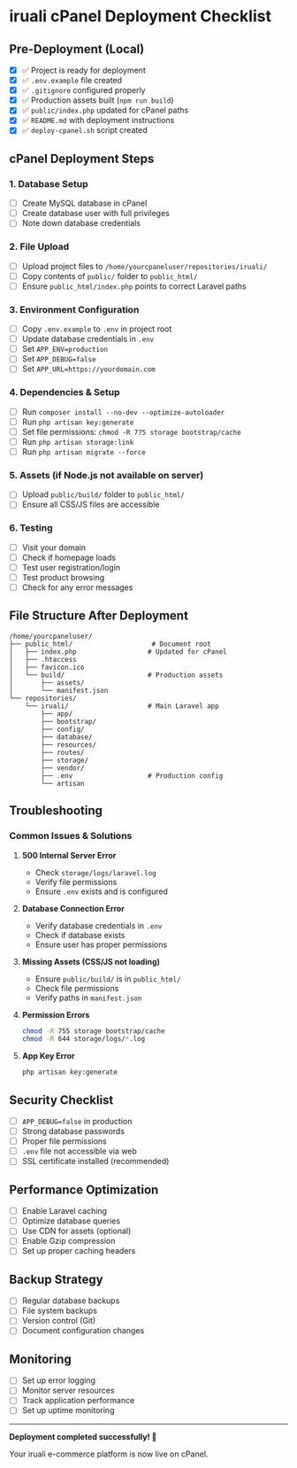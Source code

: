 # iruali cPanel Deployment Checklist

## Pre-Deployment (Local)

- [x] ✅ Project is ready for deployment
- [x] ✅ `.env.example` file created
- [x] ✅ `.gitignore` configured properly
- [x] ✅ Production assets built (`npm run build`)
- [x] ✅ `public/index.php` updated for cPanel paths
- [x] ✅ `README.md` with deployment instructions
- [x] ✅ `deploy-cpanel.sh` script created

## cPanel Deployment Steps

### 1. Database Setup
- [ ] Create MySQL database in cPanel
- [ ] Create database user with full privileges
- [ ] Note down database credentials

### 2. File Upload
- [ ] Upload project files to `/home/yourcpaneluser/repositories/iruali/`
- [ ] Copy contents of `public/` folder to `public_html/`
- [ ] Ensure `public_html/index.php` points to correct Laravel paths

### 3. Environment Configuration
- [ ] Copy `.env.example` to `.env` in project root
- [ ] Update database credentials in `.env`
- [ ] Set `APP_ENV=production`
- [ ] Set `APP_DEBUG=false`
- [ ] Set `APP_URL=https://yourdomain.com`

### 4. Dependencies & Setup
- [ ] Run `composer install --no-dev --optimize-autoloader`
- [ ] Run `php artisan key:generate`
- [ ] Set file permissions: `chmod -R 775 storage bootstrap/cache`
- [ ] Run `php artisan storage:link`
- [ ] Run `php artisan migrate --force`

### 5. Assets (if Node.js not available on server)
- [ ] Upload `public/build/` folder to `public_html/`
- [ ] Ensure all CSS/JS files are accessible

### 6. Testing
- [ ] Visit your domain
- [ ] Check if homepage loads
- [ ] Test user registration/login
- [ ] Test product browsing
- [ ] Check for any error messages

## File Structure After Deployment

```
/home/yourcpaneluser/
├── public_html/                    # Document root
│   ├── index.php                  # Updated for cPanel
│   ├── .htaccess
│   ├── favicon.ico
│   └── build/                     # Production assets
│       ├── assets/
│       └── manifest.json
└── repositories/
    └── iruali/                    # Main Laravel app
        ├── app/
        ├── bootstrap/
        ├── config/
        ├── database/
        ├── resources/
        ├── routes/
        ├── storage/
        ├── vendor/
        ├── .env                   # Production config
        └── artisan
```

## Troubleshooting

### Common Issues & Solutions

1. **500 Internal Server Error**
   - Check `storage/logs/laravel.log`
   - Verify file permissions
   - Ensure `.env` exists and is configured

2. **Database Connection Error**
   - Verify database credentials in `.env`
   - Check if database exists
   - Ensure user has proper permissions

3. **Missing Assets (CSS/JS not loading)**
   - Ensure `public/build/` is in `public_html/`
   - Check file permissions
   - Verify paths in `manifest.json`

4. **Permission Errors**
   ```bash
   chmod -R 755 storage bootstrap/cache
   chmod -R 644 storage/logs/*.log
   ```

5. **App Key Error**
   ```bash
   php artisan key:generate
   ```

## Security Checklist

- [ ] `APP_DEBUG=false` in production
- [ ] Strong database passwords
- [ ] Proper file permissions
- [ ] `.env` file not accessible via web
- [ ] SSL certificate installed (recommended)

## Performance Optimization

- [ ] Enable Laravel caching
- [ ] Optimize database queries
- [ ] Use CDN for assets (optional)
- [ ] Enable Gzip compression
- [ ] Set up proper caching headers

## Backup Strategy

- [ ] Regular database backups
- [ ] File system backups
- [ ] Version control (Git)
- [ ] Document configuration changes

## Monitoring

- [ ] Set up error logging
- [ ] Monitor server resources
- [ ] Track application performance
- [ ] Set up uptime monitoring

---

**Deployment completed successfully! 🎉**

Your iruali e-commerce platform is now live on cPanel. 
